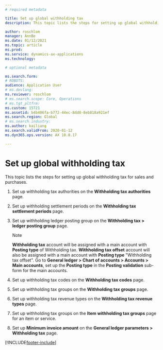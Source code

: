 ```yaml
---
# required metadata

title: Set up global withholding tax
description: This topic lists the steps for setting up global withholding tax for sales and purchases. 

author: roschlom
manager: AnnBe
ms.date: 01/12/2021
ms.topic: article
ms.prod: 
ms.service: dynamics-ax-applications
ms.technology: 

# optional metadata

ms.search.form: 
# ROBOTS: 
audience: Application User
# ms.devlang: 
ms.reviewer: roschlom
# ms.search.scope: Core, Operations
# ms.tgt_pltfrm: 
ms.custom: 15721
ms.assetid: b4b406fa-b772-44ec-8dd8-8eb818a921ef
ms.search.region: Global
# ms.search.industry: 
ms.author: kailiang
ms.search.validFrom: 2020-01-12
ms.dyn365.ops.version: AX 10.0.17

---
```


# Set up global withholding tax

This topic lists the steps for setting up global withholding tax for sales and purchases. 

1. Set up withholding tax authorities on the **Withholding tax authorities** page.

2. Set up withholding settlement periods on the **Withholding tax settlement periods** page.

3. Set up withholding ledger posting group on the **Withholding tax > ledger posting group** page.

   > [!Note] 
   >
   > **Withholding tax** account will be assigned with a main account with **Posting type** of Withholding tax. **Withholding tax offset** account will also be assigned with a main account with **Posting type** "Withholding tax offset". Go to **General ledger > Chart of accounts > Accounts > Main accounts**, set up the **Posting type** in the **Posting validation** sub-form for the main accounts.

4. Set up withholding tax codes on the **Withholding tax codes** page.

5. Set up withholding tax groups on the **Withholding tax groups** page.

6. Set up withholding tax revenue types on the **Withholding tax revenue** **types** page.

7. Set up withholding tax groups on the **Item withholding tax groups** page for an item or service.

8. Set up **Minimum invoice amount** on the **General ledger parameters > Withholding tax** page.


[!INCLUDE[footer-include](../../includes/footer-banner.md)]
